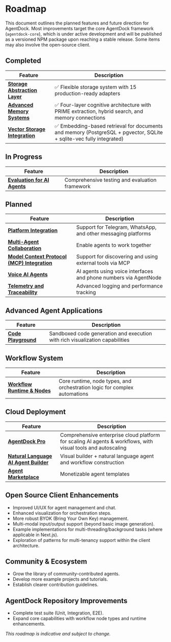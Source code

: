 # Roadmap

This document outlines the planned features and future direction for AgentDock. Most improvements target the core AgentDock framework (`agentdock-core`), which is under active development and will be published as a versioned NPM package upon reaching a stable release. Some items may also involve the open-source client.

## Completed

| Feature | Description |
|---------|-------------|
| [**Storage Abstraction Layer**](../storage/storage-abstraction.md) | ✅ Flexible storage system with 15 production-ready adapters |
| [**Advanced Memory Systems**](../memory/README.md) | ✅ Four-layer cognitive architecture with PRIME extraction, hybrid search, and memory connections |
| [**Vector Storage Integration**](../storage/vector-storage.md) | ✅ Embedding-based retrieval for documents and memory (PostgreSQL + pgvector, SQLite + sqlite-vec fully integrated) |

## In Progress

| Feature | Description |
|---------|-------------|
| [**Evaluation for AI Agents**](./roadmap/evaluation-framework.md) | Comprehensive testing and evaluation framework |

## Planned

| Feature | Description |
|---------|-------------|
| [**Platform Integration**](./roadmap/platform-integration.md) | Support for Telegram, WhatsApp, and other messaging platforms |
| [**Multi-Agent Collaboration**](./roadmap/multi-agent-collaboration.md) | Enable agents to work together |
| [**Model Context Protocol (MCP) Integration**](./roadmap/mcp-integration.md) | Support for discovering and using external tools via MCP |
| [**Voice AI Agents**](./roadmap/voice-agents.md) | AI agents using voice interfaces and phone numbers via AgentNode |
| [**Telemetry and Traceability**](./roadmap/telemetry.md) | Advanced logging and performance tracking |

## Advanced Agent Applications

| Feature | Description |
|---------|-------------|
| [**Code Playground**](./roadmap/code-playground.md) | Sandboxed code generation and execution with rich visualization capabilities |

## Workflow System

| Feature | Description |
|---------|-------------|
| [**Workflow Runtime & Nodes**](./roadmap/workflow-nodes.md) | Core runtime, node types, and orchestration logic for complex automations |

## Cloud Deployment

| Feature | Description |
|---------|-------------|
| [**AgentDock Pro**](/docs/agentdock-pro) | Comprehensive enterprise cloud platform for scaling AI agents & workflows, with visual tools and autoscaling |
| [**Natural Language AI Agent Builder**](./roadmap/nl-agent-builder.md) | Visual builder + natural language agent and workflow construction |
| [**Agent Marketplace**](./roadmap/agent-marketplace.md) | Monetizable agent templates |

## Open Source Client Enhancements

-   Improved UI/UX for agent management and chat.
-   Enhanced visualization for orchestration steps.
-   More robust BYOK (Bring Your Own Key) management.
-   Multi-modal input/output support (beyond basic image generation).
-   Example implementations for multi-threading/background tasks (where applicable in Next.js).
-   Exploration of patterns for multi-tenancy support within the client architecture.

## Community & Ecosystem

-   Grow the library of community-contributed agents.
-   Develop more example projects and tutorials.
-   Establish clearer contribution guidelines.

## AgentDock Repository Improvements

-   Complete test suite (Unit, Integration, E2E).
-   Expand core capabilities with workflow node types and runtime enhancements.

*This roadmap is indicative and subject to change.*

